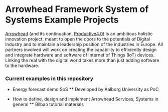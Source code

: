 # Arrowhead Framework System of Systems Example Projects

[Arrowhead](http://www.arrowhead.eu/) (and its continuation, [Productive4.0](https://productive40.eu/)) is an ambitious holistic innovation project,
 meant to open the doors to the potentials of Digital Industry and to maintain a leadership position of the industries in Europe. All partners involved will work on creating the capability to efficiently design and integrate hardware and software of Internet of Things (IoT) devices. Linking the real with the digital world takes more than just adding software to the hardware.
 
### Current examples in this repository

* Energy forecast demo SoS
  ** Developed by Aalborg University as PoC

* How to define, design and implement Arrowhead Services, Systems in general
  ** Bilbao tutorial materials
